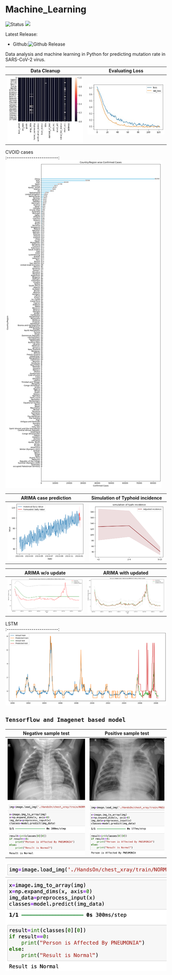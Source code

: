 # Machine_Learning

![Status](https://img.shields.io/badge/status-stable-%231fe01f)
<a href="https://doi.org/10.1016/j.imu.2021.100798"><img src="https://img.shields.io/badge/DOI-10.1016/j.imu.2021.100798-blue"></a>

Latest Release:
* Github:![Github Release](https://img.shields.io/badge/release-v1-blue)

Data analysis and machine learning in Python for predicting mutation rate in SARS-CoV-2 virus.

Data Cleanup             |  Evaluating Loss
:-------------------------:|:-------------------------:
![](https://github.com/hasanwraeth/Machine_Learning/blob/main/cleanup.jpg)  |  ![](https://github.com/hasanwraeth/Machine_Learning/blob/main/loss.jpg)

CVOID cases             
:-------------------------:
![](https://github.com/hasanwraeth/Machine_Learning/blob/main/cases.png) 

ARIMA case prediction            | Simulation of Typhoid incidence
:-------------------------:|:-------------------------:
![](https://github.com/hasanwraeth/Machine_Learning/blob/main/ARIMA_pred.png)|  ![](https://github.com/hasanwraeth/Machine_Learning/blob/main/typhi.png)

ARIMA w/o update            | ARIMA with updated
:-------------------------:|:-------------------------:
![](https://github.com/hasanwraeth/Machine_Learning/blob/main/ARIMAwoup.png)|  ![](https://github.com/hasanwraeth/Machine_Learning/blob/main/ARIMAup.png)

LSTM             
:-------------------------:
![](https://github.com/hasanwraeth/Machine_Learning/blob/main/LSTM.png) 


## `Tensorflow and Imagenet based model`
Negative sample test            | Positive sample test
:-------------------------:|:-------------------------:
![](https://github.com/hasanwraeth/Machine_Learning/blob/main/IM-0119-0001.jpeg)  |  ![](https://github.com/hasanwraeth/Machine_Learning/blob/main/person53_bacteria_253.jpeg)
<img src="https://github.com/hasanwraeth/Machine_Learning/blob/main/RN.png" width="675">  |  <img src="https://github.com/hasanwraeth/Machine_Learning/blob/main/RP1.png" width="675">

![](https://github.com/hasanwraeth/Machine_Learning/blob/main/RN.png)
